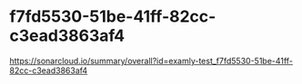# f7fd5530-51be-41ff-82cc-c3ead3863af4
https://sonarcloud.io/summary/overall?id=examly-test_f7fd5530-51be-41ff-82cc-c3ead3863af4
